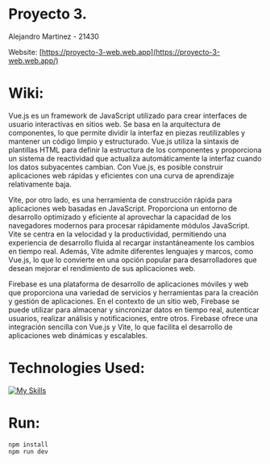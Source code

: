 # Proyecto 3.
Alejandro Martinez - 21430

Website: [https://proyecto-3-web.web.app](https://proyecto-3-web.web.app/)

# Wiki:
Vue.js es un framework de JavaScript utilizado para crear interfaces de usuario interactivas en sitios web. Se basa en la arquitectura de componentes, lo que permite dividir la interfaz en piezas reutilizables y mantener un código limpio y estructurado. Vue.js utiliza la sintaxis de plantillas HTML para definir la estructura de los componentes y proporciona un sistema de reactividad que actualiza automáticamente la interfaz cuando los datos subyacentes cambian. Con Vue.js, es posible construir aplicaciones web rápidas y eficientes con una curva de aprendizaje relativamente baja.

Vite, por otro lado, es una herramienta de construcción rápida para aplicaciones web basadas en JavaScript. Proporciona un entorno de desarrollo optimizado y eficiente al aprovechar la capacidad de los navegadores modernos para procesar rápidamente módulos JavaScript. Vite se centra en la velocidad y la productividad, permitiendo una experiencia de desarrollo fluida al recargar instantáneamente los cambios en tiempo real. Además, Vite admite diferentes lenguajes y marcos, como Vue.js, lo que lo convierte en una opción popular para desarrolladores que desean mejorar el rendimiento de sus aplicaciones web.

Firebase es una plataforma de desarrollo de aplicaciones móviles y web que proporciona una variedad de servicios y herramientas para la creación y gestión de aplicaciones. En el contexto de un sitio web, Firebase se puede utilizar para almacenar y sincronizar datos en tiempo real, autenticar usuarios, realizar análisis y notificaciones, entre otros. Firebase ofrece una integración sencilla con Vue.js y Vite, lo que facilita el desarrollo de aplicaciones web dinámicas y escalables.
# Technologies Used:
[![My Skills](https://skills.thijs.gg/icons?i=html,css,ts,vue,vite,firebase)](https://skills.thijs.gg)

# Run:
```
npm install
npm run dev
```
